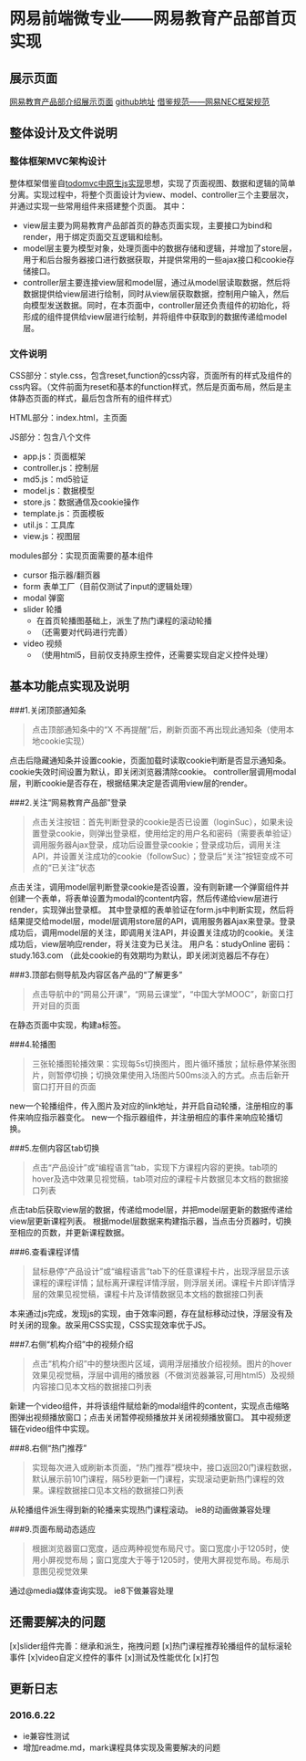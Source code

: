 # 网易前端微专业——网易教育产品部首页实现
## 展示页面
[网易教育产品部介绍展示页面](http://115.159.97.188/NetEaseEducationProduct/index.html)
[github地址](https://github.com/vivijind/NetEaseEducationProduct)
[借鉴规范——网易NEC框架规范](http://nec.netease.com/)

## 整体设计及文件说明
### 整体框架MVC架构设计
整体框架借鉴自[todomvc中原生js实现](https://github.com/tastejs/todomvc/tree/master/examples/vanillajs)思想，实现了页面视图、数据和逻辑的简单分离。实现过程中，将整个页面设计为view、model、controller三个主要层次，并通过实现一些常用组件来搭建整个页面。
其中：
* view层主要为网易教育产品部首页的静态页面实现，主要接口为bind和render，用于绑定页面交互逻辑和绘制。
* model层主要为模型对象，处理页面中的数据存储和逻辑，并增加了store层，用于和后台服务器接口进行数据获取，并提供常用的一些ajax接口和cookie存储接口。
* controller层主要连接view层和model层，通过从model层读取数据，然后将数据提供给view层进行绘制，同时从view层获取数据，控制用户输入，然后向模型发送数据。同时，在本页面中，controller层还负责组件的初始化，将形成的组件提供给view层进行绘制，并将组件中获取到的数据传递给model层。

### 文件说明
CSS部分：style.css，包含reset,function的css内容，页面所有的样式及组件的css内容。（文件前面为reset和基本的function样式，然后是页面布局，然后是主体静态页面的样式，最后包含所有的组件样式）

HTML部分：index.html，主页面

JS部分：包含八个文件
* app.js：页面框架
* controller.js：控制层
* md5.js：md5验证
* model.js：数据模型
* store.js：数据通信及cookie操作
* template.js：页面模板
* util.js：工具库
* view.js：视图层

modules部分：实现页面需要的基本组件
* cursor 指示器/翻页器
* form 表单工厂（目前仅测试了input的逻辑处理）
* modal 弹窗
* slider 轮播
    - 在首页轮播图基础上，派生了热门课程的滚动轮播
    - （还需要对代码进行完善）
* video 视频
    - （使用html5，目前仅支持原生控件，还需要实现自定义控件处理）

## 基本功能点实现及说明
###1.关闭顶部通知条
>点击顶部通知条中的“X 不再提醒”后，刷新页面不再出现此通知条（使用本地cookie实现）

点击后隐藏通知条并设置cookie，页面加载时读取cookie判断是否显示通知条。cookie失效时间设置为默认，即关闭浏览器清除cookie。
controller层调用modal层，判断cookie是否存在，根据结果决定是否调用view层的render。

###2.关注“网易教育产品部”登录
>点击关注按钮：首先判断登录的cookie是否已设置（loginSuc），如果未设置登录cookie，则弹出登录框，使用给定的用户名和密码（需要表单验证）调用服务器Ajax登录，成功后设置登录cookie；登录成功后，调用关注API，并设置关注成功的cookie（followSuc）；登录后“关注”按钮变成不可点的“已关注”状态

点击关注，调用model层判断登录cookie是否设置，没有则新建一个弹窗组件并创建一个表单，将表单设置为modal的content内容，然后传递给view层进行render，实现弹出登录框。
其中登录框的表单验证在form.js中判断实现，然后将结果提交给model层，model层调用store层的API，调用服务器Ajax来登录。登录成功后，调用model层的关注，即调用关注API，并设置关注成功的cookie。关注成功后，view层响应render，将关注变为已关注。
用户名：studyOnline
密码：study.163.com
（此处cookie的有效期均为默认，即关闭浏览器后不存在）

###3.顶部右侧导航及内容区各产品的“了解更多”
>点击导航中的“网易公开课”，“网易云课堂”，“中国大学MOOC”，新窗口打开对目的页面

在静态页面中实现，构建a标签。

###4.轮播图
>三张轮播图轮播效果：实现每5s切换图片，图片循环播放；鼠标悬停某张图片，则暂停切换；切换效果使用入场图片500ms淡入的方式。点击后新开窗口打开目的页面

new一个轮播组件，传入图片及对应的link地址，并开启自动轮播，注册相应的事件来响应指示器变化。
new一个指示器组件，并注册相应的事件来响应轮播切换。

###5.左侧内容区tab切换
>点击“产品设计”或“编程语言”tab，实现下方课程内容的更换。tab项的hover及选中效果见视觉稿，tab项对应的课程卡片数据见本文档的数据接口列表

点击tab后获取view层的数据，传递给model层，并把model层更新的数据传递给view层更新课程列表。
根据model层数据来构建指示器，当点击分页器时，切换至相应的页数，并更新课程数据。

###6.查看课程详情
>鼠标悬停“产品设计”或“编程语言”tab下的任意课程卡片，出现浮层显示该课程的课程详情；鼠标离开课程详情浮层，则浮层关闭。课程卡片即详情浮层的效果见视觉稿，课程卡片及详情数据见本文档的数据接口列表

本来通过js完成，发现js的实现，由于效率问题，存在鼠标移动过快，浮层没有及时关闭的现象。故采用CSS实现，CSS实现效率优于JS。

###7.右侧“机构介绍”中的视频介绍
>点击“机构介绍”中的整块图片区域，调用浮层播放介绍视频。图片的hover效果见视觉稿，浮层中调用的播放器（不做浏览器兼容,可用html5）及视频内容接口见本文档的数据接口列表

新建一个video组件，并将该组件赋给新的modal组件的content，实现点击缩略图弹出视频播放窗口；点击关闭暂停视频播放并关闭视频播放窗口。
其中视频逻辑在video组件中实现。

###8.右侧“热门推荐”
>实现每次进入或刷新本页面，“热门推荐”模块中，接口返回20门课程数据，默认展示前10门课程，隔5秒更新一门课程，实现滚动更新热门课程的效果。课程数据接口见本文档的数据接口列表

从轮播组件派生得到新的轮播来实现热门课程滚动。
ie8的动画做兼容处理

###9.页面布局动态适应
>根据浏览器窗口宽度，适应两种视觉布局尺寸。窗口宽度小于1205时，使用小屏视觉布局；窗口宽度大于等于1205时，使用大屏视觉布局。布局示意图见视觉效果

通过@media媒体查询实现。
ie8下做兼容处理

## 还需要解决的问题
[x]slider组件完善：继承和派生，拖拽问题
[x]热门课程推荐轮播组件的鼠标滚轮事件
[x]video自定义控件的事件
[x]测试及性能优化
[x]打包

## 更新日志
### 2016.6.22
* ie兼容性测试
* 增加readme.md，mark课程具体实现及需要解决的问题


